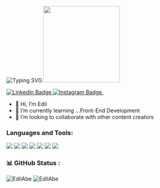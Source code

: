 ![Typing SVG](https://readme-typing-svg.herokuapp.com?size=22&color=F93BDC&vCenter=true&width=600&lines=Welcome+To+Edil's+Github+Profile!)
<img src="https://media.giphy.com/media/765ccrAiB0g9z6EApL/giphy.gif" width="200"/>
<div id="badges">
  <a href="https://www.linkedin.com/in/edilawit-tsehay-b69361151">
    <img src="https://img.shields.io/badge/LinkedIn-blue?style=for-the-badge&logo=linkedin&logoColor=white" alt="LinkedIn Badge"/>
  </a>
  <a href="https://www.instagram.com/edilawit_tsehay">
    <img src="https://img.shields.io/badge/Instagram-E4405F?style=for-the-badge&logo=instagram&logoColor=white" alt="Instagram Badge"/>
  </a>
<img src="https://komarev.com/ghpvc/?username=EdilAbe&style=flat-square&color=blue" alt=""/>


- 👋 Hi, I’m Edil
- 🌱 I’m currently learning ...Front-End Development
- 💞️ I’m looking to collaborate with other content creators



### Languages and Tools:

<p>
<img src="https://img.icons8.com/color/35/000000/html-5--v1.png"/> 
<img src="https://img.icons8.com/color/35/000000/css3.png"/> 
<img src="https://img.icons8.com/color/35/000000/javascript--v1.png"/> 
<img src="https://img.icons8.com/color/35/000000/python.png">
<img src="https://img.icons8.com/fluency/35/000000/visual-studio-code-2019.png"/>
<img src="https://img.icons8.com/color/35/000000/git.png"/> 
<img src="https://img.icons8.com/color/35/000000/github.png"/> 
 
 
 ### :bar_chart: GitHub Status : 

<img src="https://github-readme-stats.vercel.app/api?username=EdilAbe&show_icons=true&locale=en&theme=gruvbox" alt="EdilAbe" />
<img src="https://github-readme-streak-stats.herokuapp.com/?user=EdilAbe&theme=gruvbox" alt="EdilAbe" />

  
  
<!---
EdilAbe/EdilAbe is a ✨ special ✨ repository because its `README.md` (this file) appears on your GitHub profile.
You can click the Preview link to take a look at your changes.
--->

